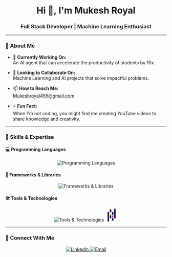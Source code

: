 <h1 align="center">Hi 👋, I'm Mukesh Royal</h1>
<h3 align="center">Full Stack Developer | Machine Learning Enthusiast</h3>

---

### 🌟 About Me  

- 🔭 **Currently Working On:**  
  An AI agent that can accelerate the productivity of students by 10x. 

- 👯 **Looking to Collaborate On:**  
  Machine Learning and AI projects that solve impactful problems.

- 📫 **How to Reach Me:**  
  [Mukeshroyal455@gmail.com](mailto:Mukeshroyal.dev@gmail.com)

- ⚡ **Fun Fact:**  
  When I'm not coding, you might find me creating YouTube videos to share knowledge and creativity.

---

### 🚀 Skills & Expertise  

#### 💻 Programming Languages  
<p align="center">
  <img src="https://skillicons.dev/icons?i=python,js,html,css" alt="Programming Languages" />
</p>

#### 🔧 Frameworks & Libraries  
<p align="center">
  <img src="https://skillicons.dev/icons?i=react,angular,nodejs,django,nestjs" alt="Frameworks & Libraries" />
</p>

#### 🛠️ Tools & Technologies  
<p align="center">
  <img src="https://skillicons.dev/icons?i=firebase,blender,tailwind" alt="Tools & Technologies" />
  <img src="https://raw.githubusercontent.com/devicons/devicon/master/icons/pandas/pandas-original.svg" alt="pandas" width="40" height="40" />
</p>


---

### 🤝 Connect With Me  
<p align="center">
  <a href="https://linkedin.com/in/mukeshroyal" target="_blank">
    <img src="https://img.shields.io/badge/LinkedIn-0077B5?style=for-the-badge&logo=linkedin&logoColor=white" alt="LinkedIn" />
  </a>
  
  <a href="mailto:Mukeshroyal455@gmail.com">
    <img src="https://img.shields.io/badge/Email-D14836?style=for-the-badge&logo=gmail&logoColor=white" alt="Email" />
  </a>
</p>
